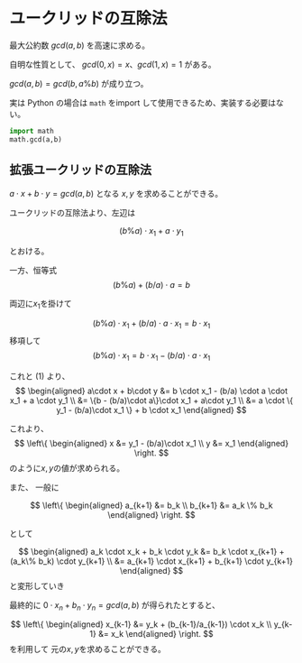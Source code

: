 # ユークリッドの互除法

最大公約数 $gcd(a,b)$ を高速に求める。

自明な性質として、
$gcd(0,x) = x$、$gcd(1,x) = 1$ がある。

$gcd(a,b) = gcd(b, a\%b)$ が成り立つ。 

実は Python の場合は `math` をimport して使用できるため、実装する必要はない。
```python
import math
math.gcd(a,b)
```

## 拡張ユークリッドの互除法

$a\cdot x + b\cdot y = gcd(a,b)$ となる $x,y$ を求めることができる。

ユークリッドの互除法より、左辺は

$$
(b \% a) \cdot x_1 + a \cdot y_1 \tag{1}
$$

とおける。

一方、恒等式
$$
(b \% a) + (b / a) \cdot a = b
$$

両辺に$x_1$を掛けて

$$
(b \% a ) \cdot x_1 + (b/a) \cdot a \cdot x_1 = b \cdot x_1
$$
移項して
$$
(b \% a) \cdot x_1 = b \cdot x_1 - (b/a) \cdot a \cdot x_1
$$

これと $(1)$ より、
$$
\begin{aligned}
a\cdot x + b\cdot y &=
b \cdot x_1 - (b/a) \cdot a \cdot x_1 + a \cdot y_1  \\
&= \{b - (b/a)\cdot a\}\cdot x_1 + a\cdot y_1
\\
&= a \cdot \{ y_1 - (b/a)\cdot x_1 \} + b \cdot x_1
\end{aligned}
$$

これより、
$$
\left\{
\begin{aligned}
x &= y_1 - (b/a)\cdot x_1 \\
y &= x_1
\end{aligned}
\right.
$$
のように$x,y$の値が求められる。


また、
一般に

$$
\left\{
\begin{aligned}
a_{k+1} &= b_k \\
b_{k+1} &= a_k \% b_k
\end{aligned}
\right.
$$

として

$$
\begin{aligned}
a_k \cdot x_k +  b_k \cdot y_k &= b_k \cdot x_{k+1} + (a_k\% b_k) \cdot y_{k+1} \\ &= a_{k+1} \cdot x_{k+1} + b_{k+1} \cdot y_{k+1}
\end{aligned}
$$
と変形していき

最終的に $0 \cdot x_n + b_n\cdot y_n = gcd(a,b)$ が得られたとすると、




$$
\left\{
\begin{aligned}
x_{k-1} &= y_k + (b_{k-1}/a_{k-1}) \cdot x_k \\
y_{k-1} &= x_k
\end{aligned}
\right.
$$
を利用して
元の$x,y$を求めることができる。

